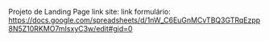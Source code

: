 Projeto de Landing Page 
link site:
link formulário: https://docs.google.com/spreadsheets/d/1nW_C6EuGnMCvTBQ3GTRqEzpp8N5Z10RKMO7mIsxyC3w/edit#gid=0
